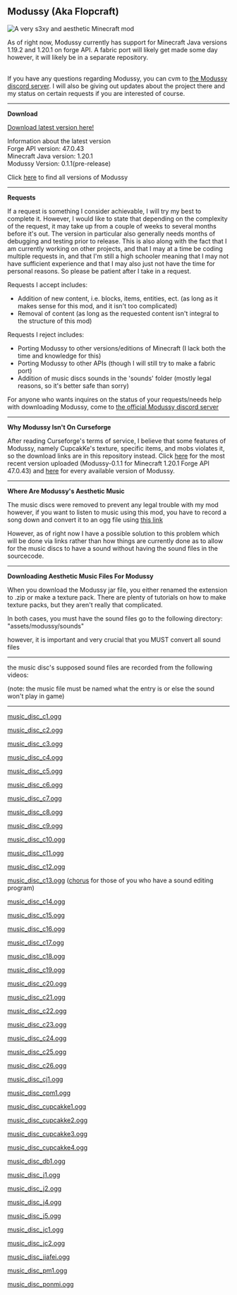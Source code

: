 Modussy (Aka Flopcraft)
---
![A very s3xy and aesthetic Minecraft mod](https://github.com/NukolLodda/Modussy/blob/master/src/main/resources/META-INF/modussy_landscape.png)

As of right now, Modussy currently has support for Minecraft Java versions 1.19.2 and 1.20.1 on forge API.
A fabric port will likely get made some day however, it will likely be in a separate repository.

<br>
If you have any questions regarding Modussy, you can cvm to <a href="https://discord.gg/NTwqY3rcvU">the Modussy discord server</a>.
I will also be giving out updates about the project there and my status on certain requests if you are interested of course.

---
**Download**

<a href=https://github.com/NukolLodda/Modussy/releases/download/v1.20.1-0.1.1/modussy-0.1.1.jar>Download latest version here!</a>

Information about the latest version<br>
Forge API version: 47.0.43 <br>
Minecraft Java version: 1.20.1 <br>
Modussy Version: 0.1.1(pre-release) <br>

Click <a href="https://github.com/NukolLodda/Modussy/tags">here</a> to find all versions of Modussy

---
**Requests**

If a request is something I consider achievable, I will try my best to complete it. However, I would
like to state that depending on the complexity of the request, it may take up from a couple of weeks to
several months before it's out. The version in particular also generally needs months of debugging and
testing prior to release. This is also along with the fact that I am currently working on other projects,
and that I may at a time be coding multiple requests in, and that I'm still a high schooler meaning that
I may not have sufficient experience and that I may also just not have the time for personal reasons. So please be patient
after I take in a request.

Requests I accept includes: <br>
- Addition of new content, i.e. blocks, items, entities, ect.
  (as long as it makes sense for this mod, and it isn't too complicated)<br>
- Removal of content (as long as the requested content isn't integral to the structure of this mod)

Requests I reject includes: <br>
- Porting Modussy to other versions/editions of Minecraft
  (I lack both the time and knowledge for this)<br>
- Porting Modussy to other APIs
  (though I will still try to make a fabric port)<br>
- Addition of music discs sounds in the 'sounds' folder (mostly legal reasons, so it's better safe than sorry)

For anyone who wants inquires on the status of your requests/needs help with downloading Modussy,
come to <a href="https://discord.gg/NTwqY3rcvU">the official Modussy discord server</a>

___
**Why Modussy Isn't On Curseforge**

After reading Curseforge's terms of service, I believe that some features of Modussy, namely
CupcakKe's texture, specific items, and mobs violates it, so the download links are in this
repository instead. Click <a href=https://github.com/NukolLodda/Modussy/releases/tag/v1.20.1-0.1.1>here</a>
for the most recent version uploaded (Modussy-0.1.1 for Minecraft 1.20.1 Forge API 47.0.43) and
<a href="https://github.com/NukolLodda/Modussy/tags">here</a> for every available
version of Modussy.

___
**Where Are Modussy's Aesthetic Music**

The music discs were removed to prevent any legal trouble with my mod
however, if you want to listen to music using this mod, you have to record a song down and
convert it to an ogg file using <a href="https://convertio.co/">this link</a>

However, as of right now I have a possible solution to this problem which will be done via
links rather than how things are currently done as to allow for the music discs to have a sound
without having the sound files in the sourcecode.

___
**Downloading Aesthetic Music Files For Modussy**

When you download the Modussy jar file, you either renamed the extension to .zip or make a texture pack.
There are plenty of tutorials on how to make texture packs, but they aren't really that complicated.

In both cases, you must have the sound files go to the following directory:
"assets/modussy/sounds"

however, it is important and very crucial that you MUST convert all sound files
___
the music disc's supposed sound files are recorded from the following videos:

(note: the music file must be named what the entry is or else the sound won't play in game)
___
<a href="https://www.youtube.com/watch?v=FfmPctW89Y0">music_disc_c1.ogg</a>

<a href="https://www.youtube.com/watch?v=6tGJkLYINhE">music_disc_c2.ogg</a>

<a href="https://www.youtube.com/watch?v=6Ri4vLxrOEw">music_disc_c3.ogg</a>

<a href="https://www.youtube.com/watch?v=oeK5yPAvRf8">music_disc_c4.ogg</a>

<a href="https://www.youtube.com/watch?v=I2edUZHiwmA">music_disc_c5.ogg</a>

<a href="https://www.youtube.com/watch?v=itUNIzqkKPs">music_disc_c6.ogg</a>

<a href="https://www.youtube.com/watch?v=BMsaU0CxFf8">music_disc_c7.ogg</a>

<a href="https://www.youtube.com/watch?v=KTB7CwyJkv8">music_disc_c8.ogg</a>

<a href="https://www.youtube.com/watch?v=8NO6oFOPeNo">music_disc_c9.ogg</a>

<a href="https://www.youtube.com/watch?v=mh9QhWIGsEQ">music_disc_c10.ogg</a>

<a href="https://www.youtube.com/watch?v=FSDCu7cbJnU">music_disc_c11.ogg</a>

<a href="https://www.youtube.com/watch?v=IdY2jV8hVfk">music_disc_c12.ogg</a>

<a href="https://www.youtube.com/watch?v=byueHxMGiEw">music_disc_c13.ogg</a> (<a href="https://www.youtube.com/watch?v=O2XY3Y7JIa0">chorus</a> for those of you who have a sound editing program)

<a href="https://www.youtube.com/watch?v=WgDPslCb5Tw">music_disc_c14.ogg</a>

<a href="https://www.youtube.com/watch?v=nLh5XTDwXaI">music_disc_c15.ogg</a>

<a href="https://www.youtube.com/watch?v=8B2wtJ2zRq8">music_disc_c16.ogg</a>

<a href="https://www.youtube.com/watch?v=nX6v8-o_ptc">music_disc_c17.ogg</a>

<a href="https://www.youtube.com/watch?v=NJyXgBoNncQ">music_disc_c18.ogg</a>

<a href="https://www.youtube.com/watch?v=Ff5BZE8yPrk">music_disc_c19.ogg</a>

<a href="https://www.youtube.com/watch?v=QsF5x0VyMjs">music_disc_c20.ogg</a>

<a href="https://www.youtube.com/watch?v=j8m2mjCun6M">music_disc_c21.ogg</a>

<a href="https://www.youtube.com/watch?vv=OnClMS6ZY2A">music_disc_c22.ogg</a>

<a href="https://www.youtube.com/watch?v=q2_iIaI3KHI">music_disc_c23.ogg</a>

<a href="https://www.youtube.com/watch?v=Qd2YGwXF2O0">music_disc_c24.ogg</a>

<a href="https://www.youtube.com/watch?v=tDDJENXAlRI">music_disc_c25.ogg</a>

<a href="https://www.youtube.com/watch?v=bmI--Y1q7l4">music_disc_c26.ogg</a>

<a href="https://www.youtube.com/watch?v=4uuGucFBtPI">music_disc_cj1.ogg</a>

<a href="https://www.youtube.com/watch?v=Ge_mOcf0ImE">music_disc_cpm1.ogg</a>

<a href="https://www.youtube.com/watch?v=aRO4wQ4SVTk">music_disc_cupcakke1.ogg</a>

<a href="https://www.youtube.com/watch?v=TYWINwURoRc">music_disc_cupcakke2.ogg</a>

<a href="https://www.youtube.com/watch?v=8bsbs-c-GDo">music_disc_cupcakke3.ogg</a>

<a href="https://www.youtube.com/watch?v=2J4Sz7Q2muk">music_disc_cupcakke4.ogg</a>

<a href="https://www.youtube.com/watch?v=4L_EKMtiGiQ">music_disc_db1.ogg</a>

<a href="https://www.youtube.com/watch?v=P8am7O7R8fw">music_disc_j1.ogg</a>

<a href="https://www.youtube.com/watch?v=Z9MNu2Kr2ok">music_disc_j2.ogg</a>

<a href="https://www.youtube.com/watch?v=SQ_U3TPd7Dc">music_disc_j4.ogg</a>

<a href="https://www.youtube.com/watch?v=EQdl5f1npT0">music_disc_j5.ogg</a>

<a href="https://www.youtube.com/watch?v=cX7itW3yfD4">music_disc_jc1.ogg</a>

<a href="https://www.youtube.com/watch?v=cX7itW3yfD4">music_disc_jc2.ogg</a>

<a href="https://www.youtube.com/watch?v=5jx2nW0khhk">music_disc_jiafei.ogg</a>

<a href="https://www.youtube.com/watch?v=r0WBPloHthY">music_disc_pm1.ogg</a>

<a href="https://www.youtube.com/watch?v=4IZtb_84h-M">music_disc_ponmi.ogg</a>